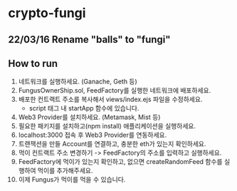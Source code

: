 # crypto-fungi
22/03/16 Rename "balls" to "fungi"
---

## How to run
1. 네트워크를 실행하세요. (Ganache, Geth 등)
2. FungusOwnerShip.sol, FeedFactory를 실행한 네트워크에 배포하세요.
3. 배포한 컨트랙트 주소를 복사해서 views/index.ejs 파일을 수정하세요.
   * script 태그 내 startApp 함수에 있습니다.
4. Web3 Provider를 설치하세요. (Metamask, Mist 등)
5. 필요한 패키지를 설치하고(npm install) 애플리케이션을 실행하세요.
6. localhost:3000 접속 후 Web3 Provider를 연동하세요.
7. 트랜잭션을 만들 Account를 연결하고, 충분한 eth가 있는지 확인하세요.
8. 먹이 컨트랙트 주소 변경하기 -> FeedFactory의 주소를 입력하고 실행하세요.
9. FeedFactory에 먹이가 있는지 확인하고, 없으면 createRandomFeed 함수를 실행하여 먹이를 추가해주세요.
10. 이제 Fungus가 먹이를 먹을 수 있습니다.
